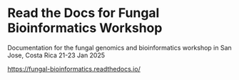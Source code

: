 # Read the Docs for Fungal Bioinformatics Workshop

Documentation for the fungal genomics and bioinformatics workshop in San Jose, Costa Rica 21-23 Jan 2025

https://fungal-bioinformatics.readthedocs.io/
